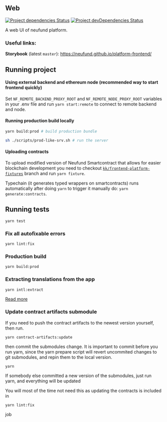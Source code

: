 ## Web

[![Project dependencies Status](https://david-dm.org/Neufund/platform-frontend/status.svg?path=packages/web)](https://david-dm.org/Neufund/platform-frontend?path=packages/web)
[![Project devDependencies Status](https://david-dm.org/Neufund/platform-frontend/dev-status.svg?path=packages/web)](https://david-dm.org/Neufund/platform-frontend?type=dev&path=packages/web)

A web UI of neufund platform.

### Useful links:

**Storybook** (latest `master`): https://neufund.github.io/platform-frontend/

## Running project

#### Using external backend and ethereum node (recommended way to start frontend quickly)

Set `NF_REMOTE_BACKEND_PROXY_ROOT` and `NF_REMOTE_NODE_PROXY_ROOT` variables in your .env file and
run `yarn start:remote` to connect to remote backend and node.

#### Running production build locally

```sh
yarn build:prod # build production bundle

sh ./scripts/prod-like-srv.sh # run the server
```

#### Uploading contracts

To upload modified version of Neufund Smartcontract that allows for easier blockchain development
you need to checkout
[`kk/frontend-platform-fixtures`](https://github.com/Neufund/platform-contracts/pull/55) branch and
run `yarn fixture`.

Typechain (it generates typed wrappers on smartcontracts) runs automatically after doing `yarn` to
trigger it manually do: `yarn generate:contracts`.

## Running tests

```
yarn test
```

### Fix all autofixable errors

```
yarn lint:fix
```

### Production build

```
yarn build:prod
```

### Extracting translations from the app

```
yarn intl:extract
```

[Read more](./docs/working-with-intl.md)

### Update contract artifacts submodule

If you need to push the contract artifacts to the newest version yourself, then run.

```
yarn contract-artifacts:update
```

then commit the submodules change. It is important to commit before you run yarn, since the yarn
prepare script will revert uncommited changes to git submodules, and repin them to the local
version.

```
yarn
```

If somebody else committed a new version of the submodules, just run yarn, and everything will be
updated

You will most of the time not need this as updating the contracts is included in

```
yarn lint:fix
```

job
